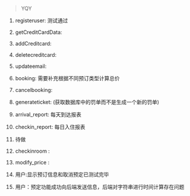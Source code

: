 > YQY
1. registeruser: 测试通过
2. getCreditCardData: 
3. addCreditcard: 
4. deletecreditcard: 
5. updateemail:
6. booking:  需要补充根据不同预订类型计算总价
7. cancelbooking:
8. generateticket:  (获取数据库中的罚单而不是生成一个新的罚单)
9. arrival_report: 每天到达报表
10. checkin_report: 每日入住报表
11. 待做
12. checkinroom : 
13. modify_price : 

14. 用户:显示预订信息和取消预定已测试完毕
15. 用户：预定功能成功向后端发送信息，后端对字符串进行时间计算存在问题